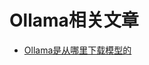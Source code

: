 # Ollama相关文章

- [Ollama是从哪里下载模型的](https://github.com/chenbridge/ollama-article/blob/main/Ollama%E6%98%AF%E4%BB%8E%E5%93%AA%E9%87%8C%E4%B8%8B%E8%BD%BD%E6%A8%A1%E5%9E%8B%E7%9A%84.md)
